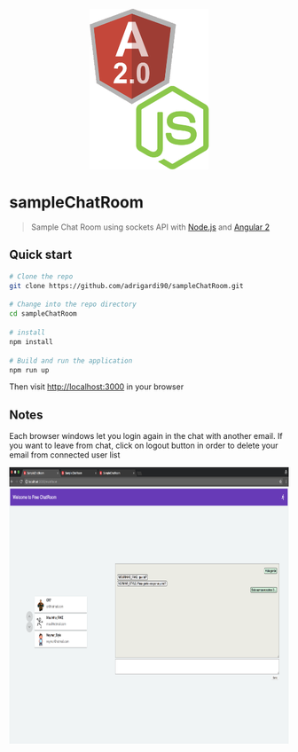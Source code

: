 <p align="center">
  <img src="https://github.com/adrigardi90/sampleChatRoom/blob/master/src/assets/A2_node.png" alt="Sample Angular Room Chat" width="215" height="290"/>
</p>

# sampleChatRoom
> Sample Chat Room using sockets API with [Node.js](https://nodejs.org/es/) and [Angular 2](https://angular.io/) 

## Quick start

```bash
# Clone the repo
git clone https://github.com/adrigardi90/sampleChatRoom.git

# Change into the repo directory
cd sampleChatRoom

# install
npm install

# Build and run the application
npm run up
```

Then visit [http://localhost:3000](http://localhost:3000) in your browser

## Notes
Each browser windows let you login again in the chat with another email.
If you want to leave from chat, click on logout button in order to delete your email from connected user list

<p align="center">
  <img src="https://github.com/adrigardi90/sampleChatRoom/blob/master/src/assets/screenshot.png" alt="ChatRoom" width="833" height="499"/>
</p>
